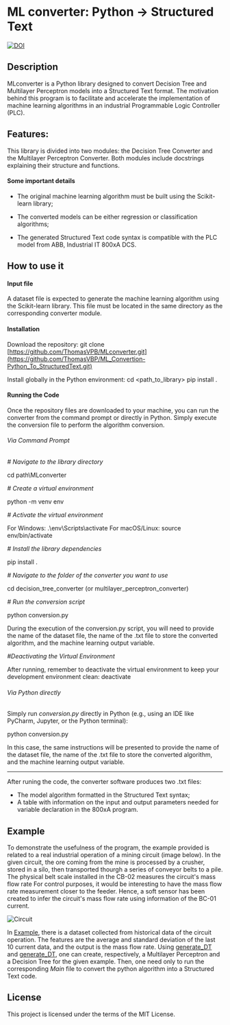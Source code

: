 
# ML converter: Python -> Structured Text
[![DOI](https://zenodo.org/badge/787913706.svg)](https://zenodo.org/doi/10.5281/zenodo.11477492)



## Description

MLconverter is a Python library designed to convert Decision Tree and Multilayer Perceptron models into a Structured Text format. The motivation behind this program is to facilitate and accelerate the implementation of machine learning algorithms in an industrial Programmable Logic Controller (PLC).

## Features:

This library is divided into two modules: the Decision Tree Converter and the Multilayer Perceptron Converter. Both modules include docstrings explaining their structure and functions.

#### Some important details

* The original machine learning algorithm must be built using the Scikit-learn library;

* The converted models can be either regression or classification algorithms;

* The generated Structured Text code syntax is compatible with the PLC model from ABB, Industrial IT 800xA DCS.

## How to use it
#### Input file

A dataset file is expected to generate the machine learning algorithm using the Scikit-learn library. This file must be located in the same directory as the corresponding converter module.

#### Installation

Download the repository:
git clone [https://github.com/ThomasVPB/MLconverter.git](https://github.com/ThomasVBP/ML_Convertion-Python_To_StructuredText.git)

Install globally in the Python environment:
cd <path_to_library>
pip install .

#### Running the Code

Once the repository files are downloaded to your machine, you can run the converter from the command prompt or directly in Python. Simply execute the conversion file to perform the algorithm conversion.

###### Via Command Prompt

*# Navigate to the library directory*

cd path\MLconverter

*# Create a virtual environment*

python -m venv env

*# Activate the virtual environment*

For Windows: .\env\Scripts\activate
For macOS/Linux: source env/bin/activate

*# Install the library dependencies*

pip install .

*# Navigate to the folder of the converter you want to use*

cd decision_tree_converter (or multilayer_perceptron_converter)

*# Run the conversion script*

python conversion.py

During the execution of the conversion.py script, you will need to provide the name of the dataset file, the name of the .txt file to store the converted algorithm, and the machine learning output variable.

*#Deactivating the Virtual Environment*

After running, remember to deactivate the virtual environment to keep your development environment clean: deactivate

###### Via Python directly

Simply run *conversion.py* directly in Python (e.g., using an IDE like PyCharm, Jupyter, or the Python terminal):

python conversion.py

In this case, the same instructions will be presented to provide the name of the dataset file, the name of the .txt file to store the converted algorithm, and the machine learning output variable.

***

After runing the code, the converter software produces two .txt files:
* The model algorithm formatted in the Structured Text syntax;
* A table with information on the input and output parameters needed for variable declaration in the 800xA program.

## Example

To demonstrate the usefulness of the program, the example provided is related to a real industrial operation of a mining circuit (image below). In the given circuit, the ore coming from the mine is processed by a crusher, stored in a silo, then transported thourgh a series of conveyor belts to a pile. The physical belt scale installed in the CB-02 measures the circuit's mass flow rate For control purposes, it would be interesting to have the mass flow rate measurement closer to the feeder. Hence, a soft sensor has been created to infer the circuit's mass flow rate using information of the BC-01 current. 

![Circuit](https://github.com/ThomasVBP/ML_Convertion-Python_To_StructuredText/assets/131695492/e55a1b4d-eb0f-4a49-9ca3-c29ff92e2f0f)

In [Example](src/Example), there is a dataset collected from historical data of the circuit operation. The features are the average and standard deviation of the last 10 current data, and the output is the mass flow rate. Using [generate_DT](src/Example/generate_MLP) and [generate_DT](src/Example/generate_DT), one can create, respectively, a Multilayer Perceptron and a Decision Tree for the given example. Then, one need only to run the corresponding *Main* file to convert the python algorithm into a Structured Text code.

## License

This project is licensed under the terms of the MIT License.
